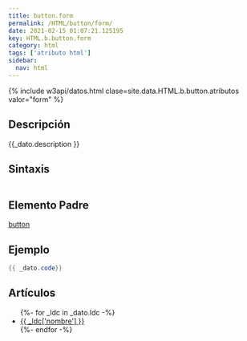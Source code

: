 ```yaml
---
title: button.form
permalink: /HTML/button/form/
date: 2021-02-15 01:07:21.125195
key: HTML.b.button.form
category: html
tags: ['atributo html']
sidebar: 
  nav: html
---
```


{% include w3api/datos.html clase=site.data.HTML.b.button.atributos valor="form" %}

## Descripción
{{_dato.description }}

## Sintaxis
~~~html
~~~

## Elemento Padre
[button](/HTML/button/)

## Ejemplo
~~~java
{{ _dato.code}}
~~~

## Artículos
<ul>
{%- for _ldc in _dato.ldc -%}
   <li>
       <a href="{{_ldc['url'] }}">{{ _ldc['nombre'] }}</a>
   </li>
{%- endfor -%}
</ul>
